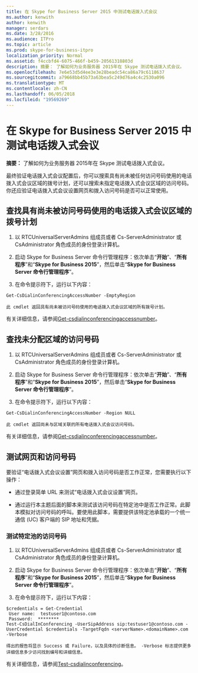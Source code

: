 ```yaml
---
title: 在 Skype for Business Server 2015 中测试电话拨入式会议
ms.author: kenwith
author: kenwith
manager: serdars
ms.date: 3/28/2016
ms.audience: ITPro
ms.topic: article
ms.prod: skype-for-business-itpro
localization_priority: Normal
ms.assetid: f4ccbfd4-6075-466f-b459-20561318803d
description: 摘要： 了解如何为业务服务器 2015年在 Skype 测试电话拨入式会议。
ms.openlocfilehash: 7e6e53d5d4ee3e3e28beadc54ca86a79c6118637
ms.sourcegitcommit: a79668bb45b73a63bea5c249d76a4c4c2530a096
ms.translationtype: MT
ms.contentlocale: zh-CN
ms.lasthandoff: 06/05/2018
ms.locfileid: "19569269"
---
```

# <a name="test-dial-in-conferencing-in-skype-for-business-server-2015"></a>在 Skype for Business Server 2015 中测试电话拨入式会议
 
**摘要：** 了解如何为业务服务器 2015年在 Skype 测试电话拨入式会议。
  
最终验证电话拨入式会议配置后，你可以搜索具有尚未被任何访问号码使用的电话拨入式会议区域的拨号计划，还可以搜索未指定电话拨入式会议区域的访问号码。 你还应验证电话拨入式会议设置网页和拨入访问号码是否可以正常使用。
  
## <a name="find-dial-plans-with-a-dial-in-conferencing-region-that-is-not-used-by-an-access-number"></a>查找具有尚未被访问号码使用的电话拨入式会议区域的拨号计划

1. 以  RTCUniversalServerAdmins  组成员或者  Cs-ServerAdministrator  或  CsAdministrator  角色成员的身份登录计算机。
    
2. 启动 Skype for Business Server 命令行管理程序：依次单击“**开始**”、“**所有程序**”和“**Skype for Business 2015**”，然后单击“**Skype for Business Server 命令行管理程序**”。
    
3. 在命令提示符下，运行以下内容：
    
  ```
  Get-CsDialinConferencingAccessNumber -EmptyRegion
  ```

    此 cmdlet 返回具有尚未被访问号码使用的电话拨入式会议区域的所有拨号计划。
    
有关详细信息，请参阅[Get-csdialinconferencingaccessnumber](https://docs.microsoft.com/powershell/module/skype/get-csdialinconferencingaccessnumber?view=skype-ps)。
  
## <a name="find-access-numbers-without-assigned-regions"></a>查找未分配区域的访问号码

1. 以  RTCUniversalServerAdmins  组成员或者  Cs-ServerAdministrator  或  CsAdministrator  角色成员的身份登录计算机。
    
2. 启动 Skype for Business Server 命令行管理程序：依次单击“**开始**”、“**所有程序**”和“**Skype for Business 2015**”，然后单击“**Skype for Business Server 命令行管理程序**”。
    
3. 在命令提示符下，运行以下内容：
    
  ```
  Get-CsDialinConferencingAccessNumber -Region NULL
  ```

    此 cmdlet 返回尚未与区域关联的所有电话拨入式会议访问号码。
    
有关详细信息，请参阅[Get-csdialinconferencingaccessnumber](https://docs.microsoft.com/powershell/module/skype/get-csdialinconferencingaccessnumber?view=skype-ps)。
  
## <a name="test-webpage-and-access-numbers"></a>测试网页和访问号码

要验证“电话拨入式会议设置”网页和拨入访问号码是否工作正常，您需要执行以下操作：
  
- 通过登录简单 URL 来测试“电话拨入式会议设置”网页。
    
- 通过运行本主题后面的脚本来测试该访问号码在特定池中是否工作正常。此脚本模拟对访问号码的呼叫。要使用此脚本，需要提供该特定池承载的一个统一通信 (UC) 客户端的 SIP 地址和凭据。
    
### <a name="to-test-access-numbers-for-a-specific-pool"></a>测试特定池的访问号码

1. 以  RTCUniversalServerAdmins  组成员或者  Cs-ServerAdministrator  或  CsAdministrator  角色成员的身份登录计算机。
    
2. 启动 Skype for Business Server 命令行管理程序：依次单击“**开始**”、“**所有程序**”和“**Skype for Business 2015**”，然后单击“**Skype for Business Server 命令行管理程序**”。
    
3. 在命令提示符下，运行以下内容：
    
  ```
  $credentials = Get-Credential
   User name:  testuser1@contoso.com
   Password:  ********
Test-CsDialInConferencing -UserSipAddress sip:testuser1@contoso.com -UserCredential $credentials -TargetFqdn <serverName>.<domainName>.com -Verbose
  ```

    得出的报告将显示 Success 或 Failure，以及具体的诊断信息。 -Verbose 标志提供更多详细信息多少访问找到编号和详细信息。
    
有关详细信息，请参阅[Test-csdialinconferencing](https://docs.microsoft.com/powershell/module/skype/test-csdialinconferencing?view=skype-ps)。
  

